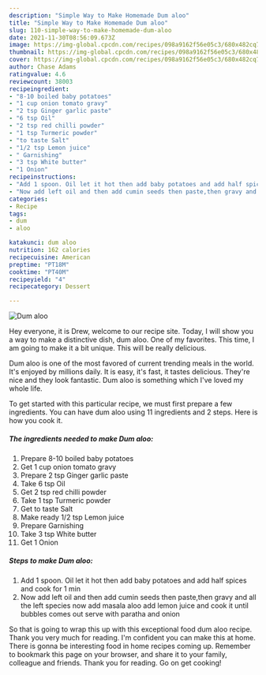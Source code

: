```yaml
---
description: "Simple Way to Make Homemade Dum aloo"
title: "Simple Way to Make Homemade Dum aloo"
slug: 110-simple-way-to-make-homemade-dum-aloo
date: 2021-11-30T08:56:09.673Z
image: https://img-global.cpcdn.com/recipes/098a9162f56e05c3/680x482cq70/dum-aloo-recipe-main-photo.jpg
thumbnail: https://img-global.cpcdn.com/recipes/098a9162f56e05c3/680x482cq70/dum-aloo-recipe-main-photo.jpg
cover: https://img-global.cpcdn.com/recipes/098a9162f56e05c3/680x482cq70/dum-aloo-recipe-main-photo.jpg
author: Chase Adams
ratingvalue: 4.6
reviewcount: 38003
recipeingredient:
- "8-10 boiled baby potatoes"
- "1 cup onion tomato gravy"
- "2 tsp Ginger garlic paste"
- "6 tsp Oil"
- "2 tsp red chilli powder"
- "1 tsp Turmeric powder"
- "to taste Salt"
- "1/2 tsp Lemon juice"
- " Garnishing"
- "3 tsp White butter"
- "1 Onion"
recipeinstructions:
- "Add 1 spoon. Oil let it hot then add baby potatoes and add half spices and cook for 1 min"
- "Now add left oil and then add cumin seeds then paste,then gravy and all the left species now add masala aloo add lemon juice and cook it until bubbles comes out serve with paratha and onion"
categories:
- Recipe
tags:
- dum
- aloo

katakunci: dum aloo 
nutrition: 162 calories
recipecuisine: American
preptime: "PT18M"
cooktime: "PT40M"
recipeyield: "4"
recipecategory: Dessert

---
```



![Dum aloo](https://img-global.cpcdn.com/recipes/098a9162f56e05c3/680x482cq70/dum-aloo-recipe-main-photo.jpg)

Hey everyone, it is Drew, welcome to our recipe site. Today, I will show you a way to make a distinctive dish, dum aloo. One of my favorites. This time, I am going to make it a bit unique. This will be really delicious.



Dum aloo is one of the most favored of current trending meals in the world. It's enjoyed by millions daily. It is easy, it's fast, it tastes delicious. They're nice and they look fantastic. Dum aloo is something which I've loved my whole life.


To get started with this particular recipe, we must first prepare a few ingredients. You can have dum aloo using 11 ingredients and 2 steps. Here is how you cook it.

<!--inarticleads1-->

##### The ingredients needed to make Dum aloo:

1. Prepare 8-10 boiled baby potatoes
1. Get 1 cup onion tomato gravy
1. Prepare 2 tsp Ginger garlic paste
1. Take 6 tsp Oil
1. Get 2 tsp red chilli powder
1. Take 1 tsp Turmeric powder
1. Get to taste Salt
1. Make ready 1/2 tsp Lemon juice
1. Prepare  Garnishing
1. Take 3 tsp White butter
1. Get 1 Onion




<!--inarticleads2-->

##### Steps to make Dum aloo:

1. Add 1 spoon. Oil let it hot then add baby potatoes and add half spices and cook for 1 min
1. Now add left oil and then add cumin seeds then paste,then gravy and all the left species now add masala aloo add lemon juice and cook it until bubbles comes out serve with paratha and onion




So that is going to wrap this up with this exceptional food dum aloo recipe. Thank you very much for reading. I'm confident you can make this at home. There is gonna be interesting food in home recipes coming up. Remember to bookmark this page on your browser, and share it to your family, colleague and friends. Thank you for reading. Go on get cooking!
